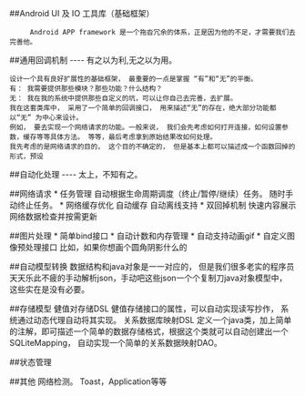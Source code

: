 ##Android UI 及 IO 工具库（基础框架）

         Android APP framework 是一个拖沓冗余的体系，正是因为他的不足，才需要我们去完善他。

	
##通用回调机制
	---- 有之以为利,无之以为用。

	设计一个具有良好扩展性的基础框架， 最重要的一点是掌握 “有”和“无”的平衡。
	有： 我需要提供那些模块？那些功能？什么结构？	
	无： 我在我的系统中提供那些自定义的坑，可以让你自己去完善，去扩展。
	我在这套类库中， 采用了一个简单的回调接口， 用来描述“无”的存在，绝大部分功能都以“无” 为中心来设计。
	例如， 要去实现一个网络请求的功能。一般来说， 我们会先考虑如何打开连接，如何设置参数，缓存等等具体方法。 等等，最后考虑拿到原始结果改如何处理。
	我先考虑的是网络请求的目的， 这个目的不确定的， 但是基本上都可以描述成一个函数回掉的形式，预设

##自动化处理
	---- 太上，不知有之。

##网络请求
	* 任务管理
		自动根据生命周期调度（终止/暂停/继续）任务。
		随时手动终止任务。
	* 网络缓存优化
		自动缓存
		自动离线支持
	* 双回掉机制
		快速内容展示
		网络数据检查并按需更新

##图片处理
	* 简单bind接口
	* 自动计数和内存管理
	* 自动支持动画gif
	* 自定义图像预处理接口
		比如，如果你想画个圆角阴影什么的

##自动模型转换
	数据结构和java对象是一一对应的， 但是我们很多老实的程序员天天乐此不疲的手动解析json，手动吧这些json一个个复制刀java对象模型中， 这些实在是没有必要。

##存储模型
	健值对存储DSL
		健值存储接口的属性，可以自动实现读写抄作， 系统通过动态代理自动将其实现。
	关系数据库映射DSL
		定义一个java类，加上简单的注解，即可描述一个简单的数据存储格式，根据这个类就可以自动创建出一个SQLiteMapping， 自动实现一个简单的关系数据映射DAO。

##状态管理
	
##其他
	网络检测。
	Toast，Application等等


